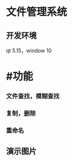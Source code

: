 # 文件管理系统
## 开发环境
qt 5.15，window 10
# #功能
### 文件查找，模糊查找
### 复制，删除
### 重命名
## 演示图片
[](http://s79fwm27x.hb-bkt.clouddn.com/filemanager/1.png)
